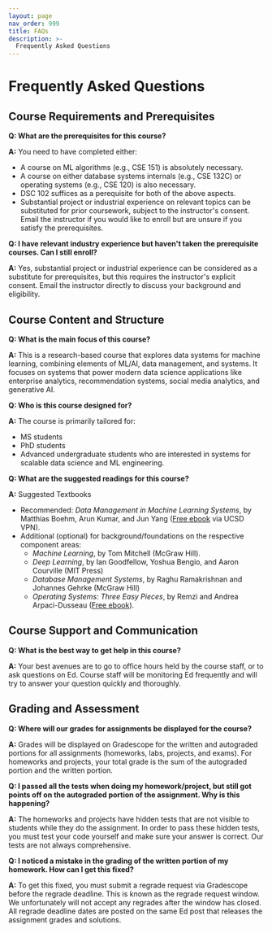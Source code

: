```yaml
---
layout: page
nav_order: 999
title: FAQs
description: >-
  Frequently Asked Questions
---
```


# Frequently Asked Questions

## Course Requirements and Prerequisites

**Q: What are the prerequisites for this course?**

**A:** You need to have completed either:

 - A course on ML algorithms (e.g., CSE 151) is absolutely necessary.
 - A course on either database systems internals (e.g., CSE 132C) or operating systems (e.g., CSE 120) is also necessary.
 - DSC 102 suffices as a perequisite for both of the above aspects.
 - Substantial project or industrial experience on relevant topics can be substituted for prior coursework, subject to the instructor's consent. Email the instructor if you would like to enroll but are unsure if you satisfy the prerequisites.

**Q: I have relevant industry experience but haven't taken the prerequisite courses. Can I still enroll?**

**A:** Yes, substantial project or industrial experience can be considered as a substitute for prerequisites, but this requires the instructor's explicit consent. Email the instructor directly to discuss your background and eligibility.

## Course Content and Structure

**Q: What is the main focus of this course?**

**A:** This is a research-based course that explores data systems for machine learning, combining elements of ML/AI, data management, and systems. It focuses on systems that power modern data science applications like enterprise analytics, recommendation systems, social media analytics, and generative AI.

**Q: Who is this course designed for?**

**A:** The course is primarily tailored for:

 - MS students
 - PhD students
 - Advanced undergraduate students who are interested in systems for scalable data science and ML engineering.
  
**Q: What are the suggested readings for this course?**

**A:** Suggested Textbooks

 - Recommended: *Data Management in Machine Learning Systems*, by Matthias Boehm, Arun Kumar, and Jun Yang ([Free ebook](https://www.morganclaypool.com/doi/10.2200/S00895ED1V01Y201901DTM057) via UCSD VPN).
 - Additional (optional) for background/foundations on the respective component areas:
   - *Machine Learning*, by Tom Mitchell (McGraw Hill).
   - *Deep Learning*, by Ian Goodfellow, Yoshua Bengio, and Aaron Courville (MIT Press)
   - *Database Management Systems*, by Raghu Ramakrishnan and Johannes Gehrke (McGraw Hill)
   - *Operating Systems: Three Easy Pieces*, by Remzi and Andrea Arpaci-Dusseau ([Free ebook](https://pages.cs.wisc.edu/~remzi/OSTEP/)).

## Course Support and Communication

**Q: What is the best way to get help in this course?**

**A:** Your best avenues are to go to office hours held by the course staff, or to ask questions on Ed. Course staff will be monitoring Ed frequently and will try to answer your question quickly and thoroughly.

## Grading and Assessment

**Q: Where will our grades for assignments be displayed for the course?**

**A:** Grades will be displayed on Gradescope for the written and autograded portions for all assignments (homeworks, labs, projects, and exams). For homeworks and projects, your total grade is the sum of the autograded portion and the written portion.

**Q: I passed all the tests when doing my homework/project, but still got points off on the autograded portion of the assignment. Why is this happening?**

**A:** The homeworks and projects have hidden tests that are not visible to students while they do the assignment. In order to pass these hidden tests, you must test your code yourself and make sure your answer is correct. Our tests are not always comprehensive.

**Q: I noticed a mistake in the grading of the written portion of my homework. How can I get this fixed?**

**A:** To get this fixed, you must submit a regrade request via Gradescope before the regrade deadline. This is known as the regrade request window. We unfortunately will not accept any regrades after the window has closed. All regrade deadline dates are posted on the same Ed post that releases the assignment grades and solutions.


<!-- **Q: What is the required knowledge for this course?**

**A:** This course assumes prerequisite knowledge as in the DSC 202 (Data Management for Data Science) -->

<!--
**Q: I don't know much about computer systems. Is that okay?**

**A:** The intended audience for the course are data scientists, and not systems engineers! It is completely fine to not have a background in computer systems. The course material will quickly brush up on computer systems fundamentals and then dive into different aspects of data systems and scalable data processing. The assignments will test your ability to _apply_ scalable data programming principles as a _data scientist_, and not on the internals of, say, MapReduce or task scheduling.

**Q: This is my first time being a scribe. I'm not too sure what my role is.**

**A:**  First off, we're glad that you're taking some time to understand our expectations! The expectations from a scribe are simple: the scribe should faithfully capture the professor's explanations in the lecture. We expect the notes to have the same structure/main sections as the slides, and many similar wordings as well. Additionally, the notes should also have helpful examples given by the professor in the class, additional context for different topics when needed, etc. The TAs will assess your notes based on the contents in the slides.

You should not, however, try to rearrange the content as you see fit, or add in material from the additional readings provided. The scribe notes do not have to be a self-contained document on the topic - we're only looking for you to capture what was taught in class.

## More to Come!
<br>

**Q: What is the best way to get help in this course?**

**A:** Your best avenues are to go to office hours held by the course staff, or to ask questions on Ed. Course staff will be monitoring Ed frequently and will try to answer your question quickly and thoroughly.

**Q: Where will our grades for assignments be displayed for the course?**

**A:** Grades will be displayed on Gradescope for the written and autograded portions for all assignments (homeworks, labs, projects, and exams). For homeworks and projects, your total grade is the sum of the autograded portion and the written portion.

**Q: I passed all the tests when doing my homework/project, but still got points off on the autograded portion of the assignment. Why is this happening?**

**A:** The homeworks and projects have hidden tests that are not visible to students while they do the assignment. In order to pass these hidden tests, you must test your code yourself and make sure your answer is correct. Our tests are not always comprehensive.

**Q: I have a 0 on Gradescope for a lab that I attended and got checked off. Why is this?**

**A:** You likely did not submit the lab. If it is before the regrade deadline, submit the lab, and let your lab GSI know.

**Q: I worked with a partner on a project, and they have a grade on Gradescope for the project while I do not. Why is this happening?**

**A:** This is normal. Only one partner should have a grade on Gradescope, but the score will be applied to both partners.

**Q: I noticed a mistake in the grading of the written portion of my homework. How can I get this fixed?**

**A:** To get this fixed, you must submit a regrade request via Gradescope before the regrade deadline. This is known as the regrade request window. We unfortunately will not accept any regrades after the window has closed. All regrade deadline dates are posted on the same Ed post that releases the assignment grades and solutions.

**Q: I have some other grading questions. Who should I contact?**

**A:** Please contact your lab GSI. -->

<script src="../assets/darkmode.js"></script>
<script>
  window.addEventListener("DOMContentLoaded", (event) => {
    onLoad();
});
</script>
